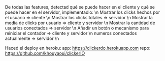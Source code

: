 De todas las features, detectad qué se puede hacer en el cliente y qué se puede hacer en el servidor, implementadlo: \n
Mostrar los clicks hechos por el usuario => cliente \n
Mostrar los clicks totales => servidor \n
Mostrar la media de clicks por usuario => cliente y servidor \n
Mostrar la cantidad de usuarios conectados => servidor \n
Añadir un botón o mecanismo para reiniciar el contador => cliente y servidor \n
numeros conectados actualmente => servidor \n

Haced el deploy en heroku:
app: https://clickerdo.herokuapp.com
repo: https://github.com/khouyaoui/clickerIO